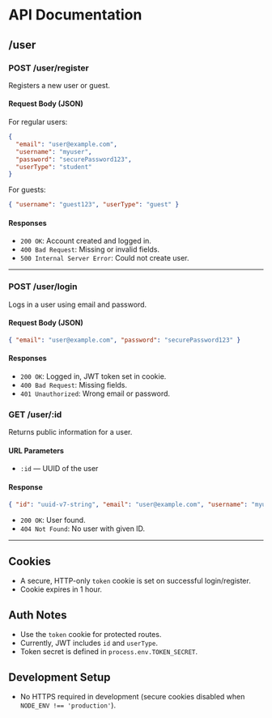 # API Documentation

## /user

### POST /user/register

Registers a new user or guest.

#### Request Body (JSON)

For regular users:

```json
{
  "email": "user@example.com",
  "username": "myuser",
  "password": "securePassword123",
  "userType": "student"
}
```

For guests:

```json
{ "username": "guest123", "userType": "guest" }
```

#### Responses

- `200 OK`: Account created and logged in.
- `400 Bad Request`: Missing or invalid fields.
- `500 Internal Server Error`: Could not create user.

---

### POST /user/login

Logs in a user using email and password.

#### Request Body (JSON)

```json
{ "email": "user@example.com", "password": "securePassword123" }
```

#### Responses

- `200 OK`: Logged in, JWT token set in cookie.
- `400 Bad Request`: Missing fields.
- `401 Unauthorized`: Wrong email or password.

### GET /user/\:id

Returns public information for a user.

#### URL Parameters

- `:id` — UUID of the user

#### Response

```json
{ "id": "uuid-v7-string", "email": "user@example.com", "username": "myuser", "userType": "student" }
```

- `200 OK`: User found.
- `404 Not Found`: No user with given ID.

---

## Cookies

- A secure, HTTP-only `token` cookie is set on successful login/register.
- Cookie expires in 1 hour.

## Auth Notes

- Use the `token` cookie for protected routes.
- Currently, JWT includes `id` and `userType`.
- Token secret is defined in `process.env.TOKEN_SECRET`.

## Development Setup

- No HTTPS required in development (secure cookies disabled when `NODE_ENV !== 'production'`).
